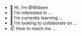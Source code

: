 - 👋 Hi, I’m @Widoen
- 👀 I’m interested in ...
- 🌱 I’m currently learning ...
- 💞️ I’m looking to collaborate on ...
- 📫 How to reach me ...

<!---
Widoen/Widoen is a ✨ special ✨ repository because its `README.md` (this file) appears on your GitHub profile.
You can click the Preview link to take a look at your changes.
--->
